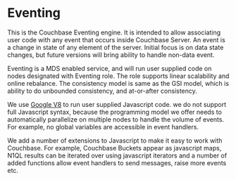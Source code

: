 Eventing
========
This is the Couchbase Eventing engine. It is intended to allow associating user code with any event that occurs
inside Couchbase Server. An event is a change in state of any element of the server. Initial focus is on data
state changes, but future versions will bring ability to handle non-data event.

Eventing is a MDS enabled service, and will run user supplied code on nodes designated with Eventing role. The
role supports linear scalability and online rebalance. The consistency model is same as the GSI model, which is
ability to do unbounded consistency, and at-or-after consistency.

We use [Google V8](https://developers.google.com/v8/) to run user supplied Javascript code. we do not support
full Javascript syntax, because the programming model we offer needs to automatically parallelize on multiple
nodes to handle the volume of events. For example, no global variables are accessible in event handlers.

We add a number of extensions to Javascript to make it easy to work with Couchbase. For example, Couchbase
Buckets appear as javascript maps, N1QL results can be iterated over using javascript iterators and a number
of added functions allow event handlers to send messages, raise more events etc.

